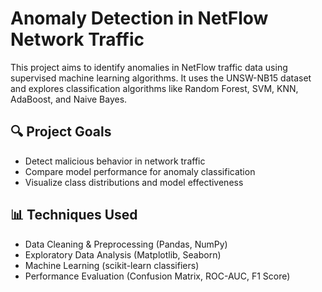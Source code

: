 # Anomaly Detection in NetFlow Network Traffic

This project aims to identify anomalies in NetFlow traffic data using supervised machine learning algorithms. It uses the UNSW-NB15 dataset and explores classification algorithms like Random Forest, SVM, KNN, AdaBoost, and Naive Bayes.

## 🔍 Project Goals
- Detect malicious behavior in network traffic
- Compare model performance for anomaly classification
- Visualize class distributions and model effectiveness

## 📊 Techniques Used
- Data Cleaning & Preprocessing (Pandas, NumPy)
- Exploratory Data Analysis (Matplotlib, Seaborn)
- Machine Learning (scikit-learn classifiers)
- Performance Evaluation (Confusion Matrix, ROC-AUC, F1 Score)